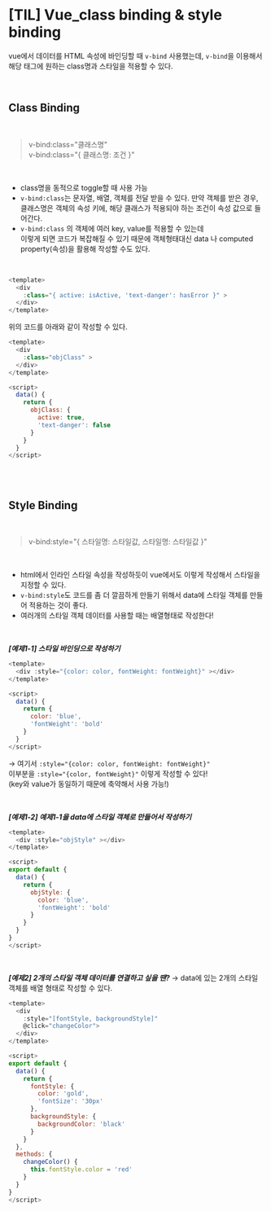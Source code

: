 # [TIL] Vue_class binding & style binding
vue에서 데이터를 HTML 속성에 바인딩할 때 `v-bind` 사용했는데,
`v-bind`을 이용해서 해당 태그에 원하는 class명과 스타일을 적용할 수 있다.

<br>

## Class Binding

<br>

> v-bind:class="클래스명"  
> v-bind:class="{ 클래스명: 조건 }"

<br>

- class명을 동적으로 toggle할 때 사용 가능
- `v-bind:class`는 문자열, 배열, 객체를 전달 받을 수 있다.
  만약 객체를 받은 경우, 클래스명은 객체의 속성 키에, 해당 클래스가 적용되야 하는 조건이 속성 값으로 들어간다.
- `v-bind:class` 의 객체에 여러 key, value를 적용할 수 있는데  
  이렇게 되면 코드가 복잡해질 수 있기 때문에 객체형태대신 data 나 computed property(속성)을 활용해 작성할 수도 있다. 

<br>

```javascript
<template>
  <div 
    :class="{ active: isActive, 'text-danger': hasError }" >
  </div>
</template>
```
위의 코드를 아래와 같이 작성할 수 있다.

```javascript
<template>
  <div 
    :class="objClass" >
  </div>
</template>

<script>
  data() {
    return {
      objClass: {
        active: true,
        'text-danger': false
      }
    }
  }
</script>
```

<br>
<br>

## Style Binding

<br>

>  v-bind:style="{ 스타일명: 스타일값, 스타일명: 스타일값 }"  

<br>

- html에서 인라인 스타일 속성을 작성하듯이 vue에서도 이렇게 작성해서 스타일을 지정할 수 있다.
- `v-bind:style`도 코드를 좀 더 깔끔하게 만들기 위해서 data에 스타일 객체를 만들어 적용하는 것이 좋다.
- 여러개의 스타일 객체 데이터를 사용할 때는 배열형태로 작성한다!

<br>

***[예제1-1] 스타일 바인딩으로 작성하기***
```javascript
<template>
  <div :style="{color: color, fontWeight: fontWeight}" ></div>
</template>

<script>
  data() {
    return {
      color: 'blue',
      'fontWeight': 'bold'
    }
  }
</script>
```
→ 여기서 `:style="{color: color, fontWeight: fontWeight}"`   
이부분을 `:style="{color, fontWeight}"` 이렇게 작성할 수 있다!  
(key와 value가 동일하기 때문에 축약해서 사용 가능!)

<br>

***[예제1-2] 예제1-1을 data에 스타일 객체로 만들어서 작성하기***

```javascript
<template>
  <div :style="objStyle" ></div>
</template>

<script>
export default {
  data() {
    return {
      objStyle: {
        color: 'blue',
        'fontWeight': 'bold'
      }
    }
  }
}
</script>
```

<br>

***[예제2] 2개의 스타일 객체 데이터를 연결하고 싶을 땐?***
→ data에 있는 2개의 스타일 객체를 배열 형태로 작성할 수 있다.

```javascript
<template>
  <div
    :style="[fontStyle, backgroundStyle]"
    @click="changeColor">
  </div>
</template>

<script>
export default {
  data() {
    return {
      fontStyle: {
        color: 'gold',
        'fontSize': '30px'
      },
      backgroundStyle: {
        backgroundColor: 'black'
      }
    }
  },
  methods: {
    changeColor() {
      this.fontStyle.color = 'red'
    }
  }
}
</script>
```

